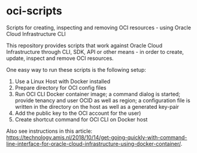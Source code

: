 # oci-scripts
Scripts for creating, inspecting and removing OCI resources - using Oracle Cloud Infrastructure CLI

This repository provides scripts that work against Oracle Cloud Infrastructure through CLI, SDK, API or other means - in order to create, update, inspect and remove OCI resources.

One easy way to run these scripts is the following setup:

1. Use a Linux Host with Docker installed
2. Prepare directory for OCI config files 
3. Run OCI CLI Docker container image; a command dialog is started; provide tenancy and user OCID as well as region; a configuration file is written in the directory on the host as well as a generated key-pair 
4. Add the public key to the OCI account for the user)
5. Create shortcut command for OCI CLI on Docker host

Also see instructions in this article:  https://technology.amis.nl/2018/10/14/get-going-quickly-with-command-line-interface-for-oracle-cloud-infrastructure-using-docker-container/.
